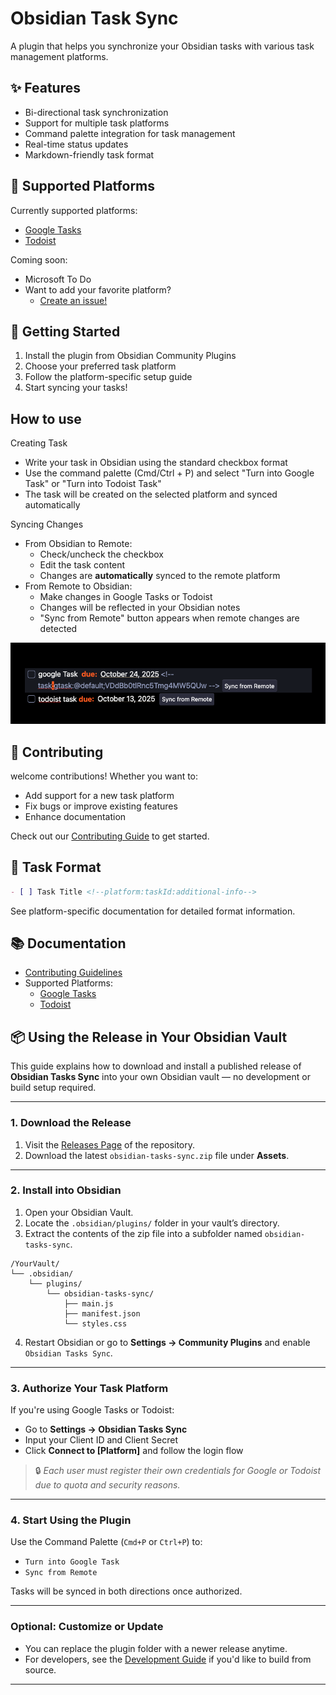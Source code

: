 # Obsidian Task Sync

A plugin that helps you synchronize your Obsidian tasks with various task management platforms.

## ✨ Features

- Bi-directional task synchronization
- Support for multiple task platforms
- Command palette integration for task management
- Real-time status updates
- Markdown-friendly task format

## 🔌 Supported Platforms

Currently supported platforms:

- [Google Tasks](docs/platform/GTask.md)
- [Todoist](docs/platform/Todoist.md)

Coming soon:

- Microsoft To Do
- Want to add your favorite platform?
  - [Create an issue!](https://github.com/hong-sile/obsidian-tasks-sync/issues)

## 🚀 Getting Started

1. Install the plugin from Obsidian Community Plugins
2. Choose your preferred task platform
3. Follow the platform-specific setup guide
4. Start syncing your tasks!

## How to use

Creating Task

- Write your task in Obsidian using the standard checkbox format
- Use the command palette (Cmd/Ctrl + P) and select "Turn into Google Task" or "Turn into Todoist Task"
- The task will be created on the selected platform and synced automatically

Syncing Changes

- From Obsidian to Remote:
  - Check/uncheck the checkbox
  - Edit the task content
  - Changes are **automatically** synced to the remote platform
- From Remote to Obsidian:
  - Make changes in Google Tasks or Todoist
  - Changes will be reflected in your Obsidian notes
  - "Sync from Remote" button appears when remote changes are detected

![example](docs/images/usages.png)

## 🤝 Contributing

welcome contributions! Whether you want to:

- Add support for a new task platform
- Fix bugs or improve existing features
- Enhance documentation

Check out our [Contributing Guide](docs/contributing.md) to get started.

## 📝 Task Format

```markdown
- [ ] Task Title <!--platform:taskId:additional-info-->
```

See platform-specific documentation for detailed format information.

## 📚 Documentation

- [Contributing Guidelines](docs/contributing.md)
- Supported Platforms:
  - [Google Tasks](docs/platform/GTask.md)
  - [Todoist](docs/platform/todoist.md)

## 📦 Using the Release in Your Obsidian Vault

This guide explains how to download and install a published release of **Obsidian Tasks Sync** into your own Obsidian vault — no development or build setup required.

---

### 1. Download the Release

1. Visit the [Releases Page](https://github.com/hong-sile/obsidian-tasks-sync/releases) of the repository.
2. Download the latest `obsidian-tasks-sync.zip` file under **Assets**.

---

### 2. Install into Obsidian

1. Open your Obsidian Vault.
2. Locate the `.obsidian/plugins/` folder in your vault’s directory.
3. Extract the contents of the zip file into a subfolder named `obsidian-tasks-sync`.

```
/YourVault/
└── .obsidian/
    └── plugins/
        └── obsidian-tasks-sync/
            ├── main.js
            ├── manifest.json
            └── styles.css
```

4. Restart Obsidian or go to **Settings → Community Plugins** and enable `Obsidian Tasks Sync`.

---

### 3. Authorize Your Task Platform

If you're using Google Tasks or Todoist:

* Go to **Settings → Obsidian Tasks Sync**
* Input your Client ID and Client Secret
* Click **Connect to \[Platform]** and follow the login flow

> 🔒 *Each user must register their own credentials for Google or Todoist due to quota and security reasons.*

---

### 4. Start Using the Plugin

Use the Command Palette (`Cmd+P` or `Ctrl+P`) to:

* `Turn into Google Task`
* `Sync from Remote`

Tasks will be synced in both directions once authorized.

---

### Optional: Customize or Update

* You can replace the plugin folder with a newer release anytime.
* For developers, see the [Development Guide](https://github.com/hong-sile/obsidian-tasks-sync/wiki/Development) if you'd like to build from source.

---
